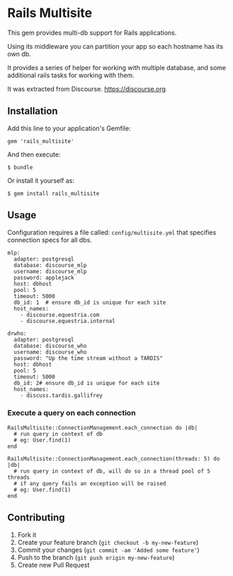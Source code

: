 # Rails Multisite

This gem provides multi-db support for Rails applications.

Using its middleware you can partition your app so each hostname has its own db.

It provides a series of helper for working with multiple database, and some additional rails tasks for working with them.

It was extracted from Discourse. https://discourse.org

## Installation

Add this line to your application's Gemfile:

    gem 'rails_multisite'

And then execute:

    $ bundle

Or install it yourself as:

    $ gem install rails_multisite

## Usage

Configuration requires a file called: `config/multisite.yml` that specifies connection specs for all dbs.

```
mlp:
  adapter: postgresql
  database: discourse_mlp
  username: discourse_mlp
  password: applejack
  host: dbhost
  pool: 5
  timeout: 5000
  db_id: 1  # ensure db_id is unique for each site
  host_names:
    - discourse.equestria.com
    - discourse.equestria.internal

drwho:
  adapter: postgresql
  database: discourse_who
  username: discourse_who
  password: "Up the time stream without a TARDIS"
  host: dbhost
  pool: 5
  timeout: 5000
  db_id: 2# ensure db_id is unique for each site
  host_names:
    - discuss.tardis.gallifrey
```


### Execute a query on each connection

```
RailsMultisite::ConnectionManagement.each_connection do |db|
  # run query in context of db
  # eg: User.find(1)
end
```

```
RailsMultisite::ConnectionManagement.each_connection(threads: 5) do |db|
  # run query in context of db, will do so in a thread pool of 5 threads
  # if any query fails an exception will be raised
  # eg: User.find(1)
end
```


## Contributing

1. Fork it
2. Create your feature branch (`git checkout -b my-new-feature`)
3. Commit your changes (`git commit -am 'Added some feature'`)
4. Push to the branch (`git push origin my-new-feature`)
5. Create new Pull Request
